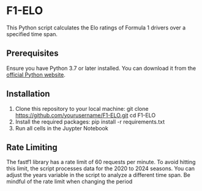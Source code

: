 # F1-ELO

This Python script calculates the Elo ratings of Formula 1 drivers over a specified time span.

## Prerequisites

Ensure you have Python 3.7 or later installed. You can download it from the [official Python website](https://www.python.org/downloads/).

## Installation

1. Clone this repository to your local machine:
   git clone https://github.com/yourusername/F1-ELO.git
   cd F1-ELO
2. Install the required packages:
    pip install -r requirements.txt
3. Run all cells in the Juypter Notebook

## Rate Limiting
The fastf1 library has a rate limit of 60 requests per minute. To avoid hitting this limit, the script processes data for the 2020 to 2024 seasons. You can adjust the years variable in the script to analyze a different time span. Be mindful of the rate limit when changing the period